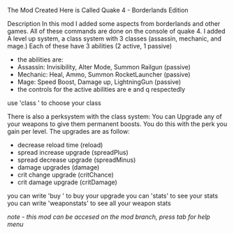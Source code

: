 The Mod Created Here is Called Quake 4 - Borderlands Edition

Description
In this mod I added some aspects from borderlands and other games.
All of these commands are done on the console of quake 4.
I added A level up system, a class system with 3 classes (assassin, mechanic, and mage.)
Each of these have 3 abilities (2 active, 1 passive)
- the abilities are:
- Assassin: Invisibility, Alter Mode, Summon Railgun (passive)
- Mechanic: Heal, Ammo, Summon RocketLauncher (passive)
- Mage: Speed Boost, Damage up, LightningGun (passive)
- the controls for the active abilities are e and q respectedly

use 'class <className>' to choose your class

There is also a perksystem with the class system:
You can Upgrade any of your weapons to give them permanent boosts. You do this with the perk you gain per level.
The upgrades are as follow:
- decrease reload time (reload)
- spread increase upgrade (spreadPlus)
- spread decrease upgrade (spreadMinus)
- damage upgrades (damage)
- crit change upgrade (critChance)
- crit damage upgrade (critDamage)

you can write 'buy <upgradeName>' to buy your upgrade
you can 'stats' to see your stats
you can write 'weaponstats' to see all your weapon stats

*note - this mod can be accesed on the mod branch, press tab for help menu*
